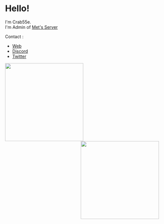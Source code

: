 # Hello!   
I'm Crab55e.   
I'm Admin of [Met's Server](//discord.mets-server.com/)   

Contact :
- [Web](//かに.com)
- [Discord](//discord.com/users/776726560929480707)
- [Twitter](//twitter.com/Crab55e)

<img align=left src="https://github-readme-stats.vercel.app/api?username=Crab55e&theme=dark" height="256">
<img align=right src="https://github-readme-stats.vercel.app/api/top-langs/?username=Crab55e&theme=dark" height="256">
